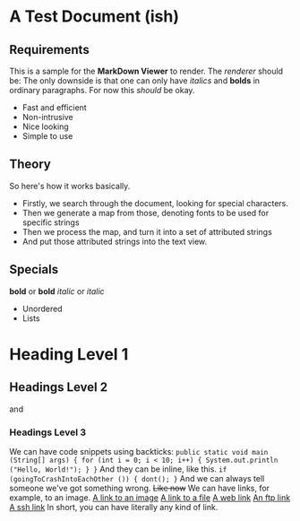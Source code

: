 # A Test Document (ish)

## Requirements

This is a sample for the **MarkDown Viewer** to render. The *renderer* should be:
The only downside is that one can only have *italics* and __bolds__ in ordinary paragraphs. For now this *should* be okay.

* Fast and efficient
* Non-intrusive
* Nice looking
* Simple to use

## Theory

So here's how it works basically.
* Firstly, we search through the document, looking for special characters.
* Then we generate a map from those, denoting fonts to be used for specific strings
* Then we process the map, and turn it into a set of attributed strings
* And put those attributed strings into the text view.

## Specials

**bold** or __bold__
*italic* or _italic_
* Unordered
* Lists
# Heading Level 1
## Headings Level 2
and
### Headings Level 3
We can have code snippets using backticks:
`public static void main (String[] args) {
	for (int i = 0; i < 10; i++) {
		System.out.println ("Hello, World!");
	}
}`
And they can be inline, like this. `if (goingToCrashIntoEachOther ()) { dont(); }`
And we can always tell someone we've got something wrong. ~~Like now~~
We can have links, for example, to an image.
[A link to an image](/Users/javaxprogrammer/Pictures/hovr.png)
[A link to a file](file:///Users/javaxprogrammer/Documents/GitHub/Quantum/TestClass.java)
[A web link](https://github.com/JkyProgrammer/Quantum)
[An ftp link](ftp://localhost)
[A ssh link](ssh://localhost)
In short, you can have literally any kind of link.